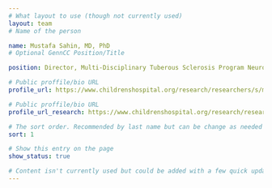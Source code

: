 ```yaml
---
# What layout to use (though not currently used)
layout: team
# Name of the person

name: Mustafa Sahin, MD, PhD
# Optional GennCC Position/Title

position: Director, Multi-Disciplinary Tuberous Sclerosis Program Neurology

# Public proffile/bio URL
profile_url: https://www.childrenshospital.org/research/researchers/s/mustafa-sahin

# Public proffile/bio URL
profile_url_research: https://www.childrenshospital.org/research/researchers/s/mustafa-sahin

# The sort order. Recommended by last name but can be change as needed
sort: 1

# Show this entry on the page
show_status: true

# Content isn't currently used but could be added with a few quick updates if needed to allow for bios
---
```



 

